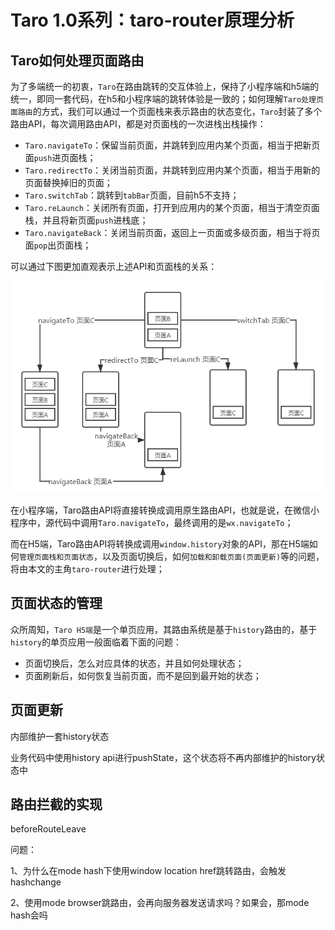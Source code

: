 # Taro 1.0系列：taro-router原理分析

## Taro如何处理页面路由

为了多端统一的初衷，`Taro`在路由跳转的交互体验上，保持了小程序端和h5端的统一，即同一套代码，在h5和小程序端的跳转体验是一致的；如何理解`Taro处理页面路由`的方式，我们可以通过一个页面栈来表示路由的状态变化，`Taro`封装了多个路由API，每次调用路由API，都是对页面栈的一次进栈出栈操作：

- `Taro.navigateTo`：保留当前页面，并跳转到应用内某个页面，相当于把新页面`push`进页面栈；
- `Taro.redirectTo`：关闭当前页面，并跳转到应用内某个页面，相当于用新的页面替换掉旧的页面；
- `Taro.switchTab`：跳转到`tabBar`页面，目前h5不支持；
- `Taro.reLaunch`：关闭所有页面，打开到应用内的某个页面，相当于清空页面栈，并且将新页面`push`进栈底；
- `Taro.navigateBack`：关闭当前页面，返回上一页面或多级页面，相当于将页面`pop`出页面栈；

可以通过下图更加直观表示上述API和页面栈的关系：

![](./images/taro-router-stack.png)

在小程序端，Taro路由API将直接转换成调用原生路由API，也就是说，在微信小程序中，源代码中调用`Taro.navigateTo`，最终调用的是`wx.navigateTo`； 

而在H5端，Taro路由API将转换成调用`window.history`对象的API，那在H5端如何`管理页面栈和页面状态`，以及页面切换后，如何`加载和卸载页面(页面更新)`等的问题，将由本文的主角`taro-router`进行处理； 

## 页面状态的管理

众所周知，`Taro H5端`是一个单页应用，其路由系统是基于`history`路由的，基于`history`的单页应用一般面临着下面的问题： 

- 页面切换后，怎么对应具体的状态，并且如何处理状态；
- 页面刷新后，如何恢复当前页面，而不是回到最开始的状态；



## 页面更新

内部维护一套history状态

业务代码中使用history api进行pushState，这个状态将不再内部维护的history状态中

## 路由拦截的实现

beforeRouteLeave



问题：

1、为什么在mode hash下使用window location href跳转路由，会触发hashchange

2、使用mode browser跳路由，会再向服务器发送请求吗？如果会，那mode hash会吗